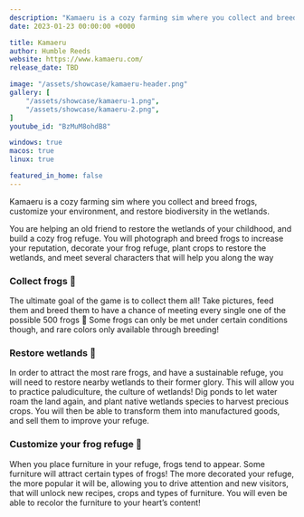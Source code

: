 ```yaml
---
description: "Kamaeru is a cozy farming sim where you collect and breed frogs, customize your environment, and restore biodiversity in the wetlands."
date: 2023-01-23 00:00:00 +0000

title: Kamaeru
author: Humble Reeds
website: https://www.kamaeru.com/
release_date: TBD

image: "/assets/showcase/kamaeru-header.png"
gallery: [
	"/assets/showcase/kamaeru-1.png",
	"/assets/showcase/kamaeru-2.png",
]
youtube_id: "BzMuM8ohdB8"

windows: true
macos: true
linux: true

featured_in_home: false
---
```


Kamaeru is a cozy farming sim where you collect and breed frogs, customize your environment, and restore biodiversity in the wetlands.

You are helping an old friend to restore the wetlands of your childhood, and build a cozy frog refuge. You will photograph and breed frogs to increase your reputation, decorate your frog refuge, plant crops to restore the wetlands, and meet several characters that will help you along the way


### Collect frogs 🐸
The ultimate goal of the game is to collect them all! Take pictures, feed them and breed them to have a chance of meeting every single one of the possible 500 frogs 🐸
Some frogs can only be met under certain conditions though, and rare colors only available through breeding!


### Restore wetlands 🌾
In order to attract the most rare frogs, and have a sustainable refuge, you will need to restore nearby wetlands to their former glory. This will allow you to practice paludiculture, the culture of wetlands!
Dig ponds to let water roam the land again, and plant native wetlands species to harvest precious crops. You will then be able to transform them into manufactured goods, and sell them to improve your refuge.


### Customize your frog refuge 🎨
When you place furniture in your refuge, frogs tend to appear. Some furniture will attract certain types of frogs!
The more decorated your refuge, the more popular it will be, allowing you to drive attention and new visitors, that will unlock new recipes, crops and types of furniture. You will even be able to recolor the furniture to your heart’s content!
